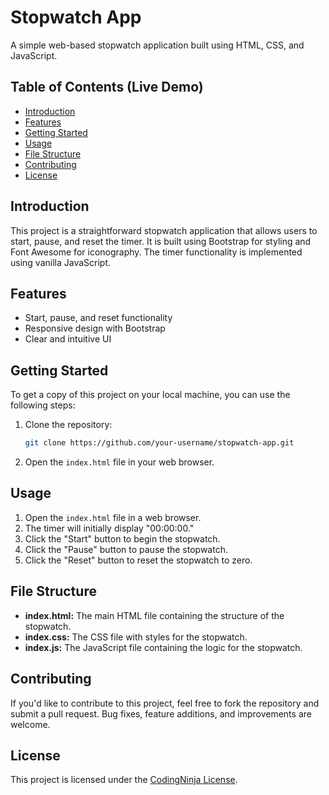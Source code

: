 
# Stopwatch App

A simple web-based stopwatch application built using HTML, CSS, and JavaScript.

## Table of Contents (Live Demo)

- [Introduction](#introduction)
- [Features](#features)
- [Getting Started](#getting-started)
- [Usage](#usage)
- [File Structure](#file-structure)
- [Contributing](#contributing)
- [License](#license)

## Introduction

This project is a straightforward stopwatch application that allows users to start, pause, and reset the timer. It is built using Bootstrap for styling and Font Awesome for iconography. The timer functionality is implemented using vanilla JavaScript.

## Features

- Start, pause, and reset functionality
- Responsive design with Bootstrap
- Clear and intuitive UI

## Getting Started

To get a copy of this project on your local machine, you can use the following steps:

1. Clone the repository:

   ```bash
   git clone https://github.com/your-username/stopwatch-app.git
   ```

2. Open the `index.html` file in your web browser.

## Usage

1. Open the `index.html` file in a web browser.
2. The timer will initially display "00:00:00."
3. Click the "Start" button to begin the stopwatch.
4. Click the "Pause" button to pause the stopwatch.
5. Click the "Reset" button to reset the stopwatch to zero.

## File Structure

- **index.html:** The main HTML file containing the structure of the stopwatch.
- **index.css:** The CSS file with styles for the stopwatch.
- **index.js:** The JavaScript file containing the logic for the stopwatch.

## Contributing

If you'd like to contribute to this project, feel free to fork the repository and submit a pull request. Bug fixes, feature additions, and improvements are welcome.

## License

This project is licensed under the [CodingNinja License](LICENSE).
